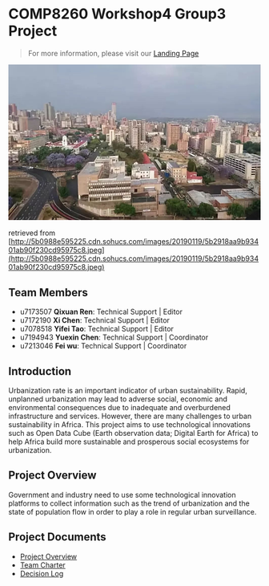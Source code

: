 # **COMP8260 Workshop4 Group3 Project**
> For more information, please visit our [Landing Page](https://urbanisation-in-africa.webflow.io/)    
<img src="Pictures/urbanization.jpeg" width="800">
   
retrieved from [http://5b0988e595225.cdn.sohucs.com/images/20190119/5b2918aa9b93401ab90f230cd95975c8.jpeg](http://5b0988e595225.cdn.sohucs.com/images/20190119/5b2918aa9b93401ab90f230cd95975c8.jpeg)
    
## Team Members
* u7173507 **Qixuan Ren**: Technical Support | Editor   
* u7172190 **Xi Chen**: Technical Support | Editor   
* u7078518 **Yifei Tao**: Technical Support | Editor   
* u7194943 **Yuexin Chen**: Technical Support | Coordinator 
* u7213046 **Fei wu**: Technical Support | Coordinator

## Introduction
Urbanization rate is an important indicator of urban sustainability. Rapid, unplanned urbanization may 
lead to adverse social, economic and environmental consequences due to inadequate and overburdened infrastructure 
and services. However, there are many challenges to urban sustainability in Africa. 
This project aims to use technological innovations such as Open Data Cube (Earth observation data; Digital Earth for Africa) 
to help Africa build more sustainable and prosperous social ecosystems for urbanization.

## Project Overview
Government and industry need to use some technological innovation platforms to collect information such as the trend of urbanization and the state of population flow 
in order to play a role in regular urban surveillance.

## Project Documents
* [Project Overview]()
* [Team Charter]()
* [Decision Log]()
